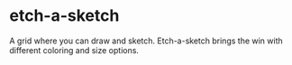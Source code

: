 # etch-a-sketch
A grid where you can draw and sketch. Etch-a-sketch brings the win with different coloring and size options.